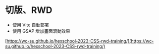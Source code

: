# 切版、RWD
- 使用 Vite 自動部署
- 使用 GSAP 增加畫面滾動效果

[https://wc-su.github.io/hexschool-2023-CSS-rwd-training/](https://wc-su.github.io/hexschool-2023-CSS-rwd-training/)
